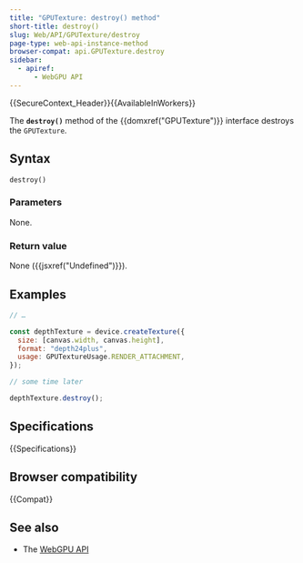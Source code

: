```yaml
---
title: "GPUTexture: destroy() method"
short-title: destroy()
slug: Web/API/GPUTexture/destroy
page-type: web-api-instance-method
browser-compat: api.GPUTexture.destroy
sidebar:
  - apiref:
      - WebGPU API
---
```


{{SecureContext_Header}}{{AvailableInWorkers}}

The **`destroy()`** method of the
{{domxref("GPUTexture")}} interface destroys the `GPUTexture`.

## Syntax

```js-nolint
destroy()
```

### Parameters

None.

### Return value

None ({{jsxref("Undefined")}}).

## Examples

```js
// …

const depthTexture = device.createTexture({
  size: [canvas.width, canvas.height],
  format: "depth24plus",
  usage: GPUTextureUsage.RENDER_ATTACHMENT,
});

// some time later

depthTexture.destroy();
```

## Specifications

{{Specifications}}

## Browser compatibility

{{Compat}}

## See also

- The [WebGPU API](/en-US/docs/Web/API/WebGPU_API)

